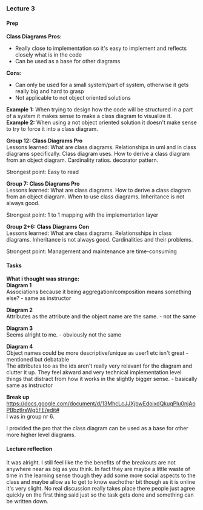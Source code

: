 ### Lecture 3
#### Prep
**Class Diagrams**
**Pros:**
* Really close to implementation so it's easy to implement and reflects closely what is in the code
* Can be used as a base for other diagrams <br>

**Cons:**
* Can only be used for a small system/part of system, otherwise it gets really big and hard to grasp
* Not applicable to not object oriented solutions <br>

**Example 1:** When trying to design how the code will be structured in a part of a system it makes sense to make a class diagram to visualize it. <br>
**Example 2:** When using a not object oriented solution it doesn't make sense to try to force it into a class diagram. <br>

**Group 12: Class Diagrams Pro** <br>
Lessons learned: What are class diagrams. Relationships in uml and in class diagrams specifically. Class diagram uses. How to derive a class diagram from an object diagram. Cardinality ratios. decorator pattern. <br>

Strongest point: Easy to read

**Group 7: Class Diagrams Pro** <br>
Lessons learned: What are class diagrams. How to derive a class diagram from an object diagram. When to use class diagrams. Inheritance is not always good.<br>

Strongest point: 1 to 1 mapping with the implementation layer

**Group 2+6: Class Diagrams Con** <br>
Lessons learned: What are class diagrams. Relationsships in class diagrams. Inheritance is not always good. Cardinalities and their problems.<br>

Strongest point: Management and maintenance are time-consuming


#### Tasks
**What i thought was strange:**<br>
**Diagram 1**<br>
Associations because it being aggregation/composition means something else? - same as instructor

**Diagram 2**<br>
Attributes as the attribute and the object name are the same. - not the same

**Diagram 3**<br>
Seems alright to me. - obviously not the same

**Diagram 4**<br>
Object names could be more descriptive/unique as user1 etc isn't great - mentioned but debatable <br>
The attributes too as the ids aren't really very relavant for the diagram and clutter it up. They feel akward and very technical implementation level things that distract from how it works in the slightly bigger sense. - basically same as instructor

**Break up**<br>
https://docs.google.com/document/d/13MhcLcJJXjbwEdoixdQkuqPlu0njAoPBbztIrsWg5FE/edit# <br>
I was in group nr 6. <br>

I provided the pro that the class diagram can be used as a base for other more higher level diagrams.

#### Lecture reflection
It was alright. I still feel like the the benefits of the breakouts are not anywhere near as big as you think. In fact they are maybe a little waste of time in the learning sense though
they add some more social aspects to the class and maybe allow as to get to know eachother bit though as it is online it's very slight.
No real discussion really takes place there people just agree quickly on the first thing said just so the task gets done and something can be
written down.

